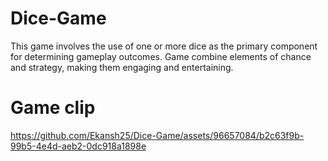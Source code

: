 # Dice-Game
This game involves the use of one or more dice as the primary component for determining gameplay outcomes. Game combine elements of chance and strategy, making them engaging and entertaining.
# Game clip
https://github.com/Ekansh25/Dice-Game/assets/96657084/b2c63f9b-99b5-4e4d-aeb2-0dc918a1898e

